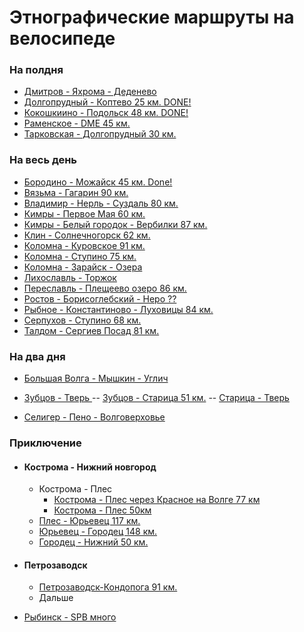 # Этнографические маршруты на велосипеде

### На полдня
- [Дмитров - Яхрома - Деденево](https://www.strava.com/routes/15133399)
- [Долгопрудный - Коптево 25 км. DONE! ](https://www.strava.com/routes/18523786)
- [Кокошкиино - Подольск 48 км. DONE! ](https://www.strava.com/routes/16639737)
- [Раменское - DME 45 км.](-) 
- [Тарковская - Долгопрудный 30 км.](-)


### На весь день

- [Бородино - Можайск 45 км. Done!](https://www.strava.com/routes/15133081)
- [Вязьма - Гагарин 90 км. ](https://www.strava.com/routes/16767454)
- [Владимир - Нерль - Суздаль 80 км.](https://www.strava.com/routes/15129863)
- [Кимры - Первое Мая 60 км.](https://www.strava.com/routes/16638214)
- [Кимры - Белый городок - Вербилки 87 км.](-)
- [Клин - Солнечногорск 62 км.](https://www.strava.com/routes/15129680)
- [Коломна - Куровское 91 км.](kolomna-kurovskoe.md)
- [Коломна - Ступино 75 км. ](kolomna-stupino.md)
- [Коломна - Зарайск - Озера](https://www.strava.com/routes/15132167)
- [Лихославль - Торжок](https://www.strava.com/routes/15130089)
- [Переславль - Плещеево озеро 86 км.](https://www.strava.com/routes/15129981)
- [Ростов - Борисоглебский - Неро ?? ](https://www.strava.com/routes/15129947)
- [Рыбное - Константиново - Луховицы 84 км.](https://www.strava.com/routes/15198844) 
- [Серпухов - Ступино 68 км. ](stupino-serpuhov.md)
- [Талдом - Сергиев Посад 81 км. ]( - )



### На два дня
- [Большая Волга - Мышкин - Углич]()

- [Зубцов - Тверь ](tver-staritsa-zubtsov.md)
-- [Зубцов - Старица 51 км.](https://www.strava.com/routes/16625854)
-- [Старица - Тверь]( - )

- [Селигер - Пено - Волговерховье](https://www.strava.com/routes/15130341)

### Приключение

- #### Кострома - Нижний новгород
  - Кострома - Плес
    - [Кострома - Плес через Красное на Волге 77 км](https://www.strava.com/routes/17328744)
    - [Кострома - Плес 50км](https://www.strava.com/routes/17328589)
  - [Плес - Юрьевец 117 км.](https://www.strava.com/routes/17329026)
  - [Юрьевец - Городец 148 км.](https://www.strava.com/routes/17329137)
  - [Городец - Нижний 50 км.](https://www.strava.com/routes/17329153) 


- #### Петрозаводск
  - [Петрозаводск-Кондопога 91 км.](https://www.strava.com/routes/17409938)
  - Дальше
- [Рыбинск - SPB много]()



